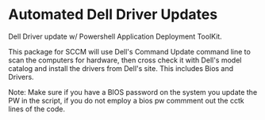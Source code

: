 # Automated Dell Driver Updates
Dell Driver update w/ Powershell Application Deployment ToolKit. 

This package for SCCM will use Dell's Command Update command line to scan the computers for hardware, then cross check it with Dell's model catalog and install the drivers from Dell's site. This includes Bios and Drivers. 

Note: Make sure if you have a BIOS password on the system you update the PW in the script, if you do not employ a bios pw commment out the cctk lines of the code.
